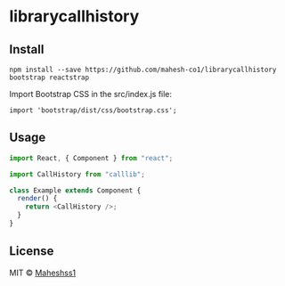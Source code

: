 # librarycallhistory

## Install

```INSTALLATION
npm install --save https://github.com/mahesh-co1/librarycallhistory bootstrap reactstrap
```

Import Bootstrap CSS in the src/index.js file:

```
import 'bootstrap/dist/css/bootstrap.css';

```
## Usage

```js
import React, { Component } from "react";

import CallHistory from "calllib";

class Example extends Component {
  render() {
    return <CallHistory />;
  }
}
```


## License

MIT © [Maheshss1](https://github.com/Maheshss1)

